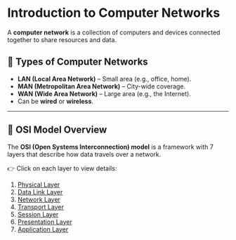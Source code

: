 # Introduction to Computer Networks

A **computer network** is a collection of computers and devices connected together to share resources and data.

## 🔹 Types of Computer Networks
- **LAN (Local Area Network)** – Small area (e.g., office, home).
- **MAN (Metropolitan Area Network)** – City-wide coverage.
- **WAN (Wide Area Network)** – Large area (e.g., the Internet).
- Can be **wired** or **wireless**.

---

## 🔹 OSI Model Overview
The **OSI (Open Systems Interconnection) model** is a framework with 7 layers that describe how data travels over a network.

👉 Click on each layer to view details:

1. [Physical Layer](physical-layer.md)  
2. [Data Link Layer](3-data-link-layer.md)  
3. [Network Layer](4-network-layer.md)  
4. [Transport Layer](5-transport-layer.md)  
5. [Session Layer](6-session-layer.md)  
6. [Presentation Layer](7-presentation-layer.md)  
7. [Application Layer](8-application-layer.md)
